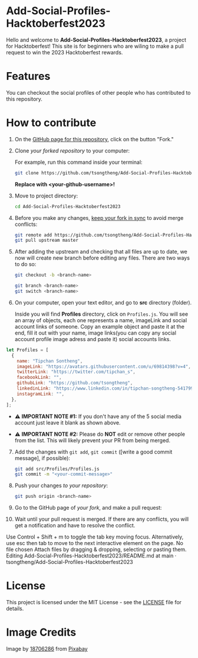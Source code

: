 # Add-Social-Profiles-Hacktoberfest2023

Hello and welcome to **Add-Social-Profiles-Hacktoberfest2023**, a project for Hacktoberfest! This site is for beginners who are wiling to make a pull request to win the 2023 Hacktoberfest rewards.

# Features

You can checkout the social profiles of other people who has contributed to this repository.

# How to contribute

1. On the [GitHub page for this repository](https://github.com/tsongtheng/Add-Social-Profiles-Hacktoberfest2023), click on the button "Fork."

2. Clone _your forked repository_ to your computer:

   For example, run this command inside your terminal:

   ```bash
   git clone https://github.com/tsongtheng/Add-Social-Profiles-Hacktoberfest2023.git
   ```

   **Replace with \<your-github-username\>!**

3. Move to project directory:

   ```bash
   cd Add-Social-Profiles-Hacktoberfest2023
   ```

4. Before you make any changes, [keep your fork in sync](https://www.freecodecamp.org/news/how-to-sync-your-fork-with-the-original-git-repository/) to avoid merge conflicts:

   ```bash
   git remote add https://github.com/tsongtheng/Add-Social-Profiles-Hacktoberfest2023.git
   git pull upstream master
   ```

5. After adding the upstream and checking that all files are up to date, we now will create new branch before editing any files. There are two ways to do so:

   ```bash
   git checkout -b <branch-name>
   ```

   ```bash
   git branch <branch-name>
   git switch <branch-name>
   ```

6. On your computer, open your text editor, and go to **src** directory (folder).

   Inside you will find **Profiles** directory, click on `Profiles.js`. You will see an array of objects, each one represents a name, imageLink and social account links of someone. Copy an example object and paste it at the end, fill it out with your name, image links(you can copy any social account profile image adress and paste it) social accounts links.

```js
let Profiles = [
  {
    name: "Tipchan Sontheng",
    imageLink: "https://avatars.githubusercontent.com/u/69814398?v=4",
    twitterLink: "https://twitter.com/tipchan_s",
    facebookLink: "",
    githubLink: "https://github.com/tsongtheng",
    linkedinLink: "https://www.linkedin.com/in/tipchan-songtheng-5417991a8/",
    instagramLink: "",
  },
];
```

- ⚠️ **IMPORTANT NOTE #1:** If you don't have any of the 5 social media account just leave it blank as shown above.

- ⚠️ **IMPORTANT NOTE #2:** Please do **NOT** edit or remove other people from the list. This will likely prevent your PR from being merged.

7. Add the changes with `git add`, `git commit` ([write a good commit message], if possible):

   ```bash
   git add src/Profiles/Profiles.js
   git commit -m "<your-commit-message>"
   ```

8. Push your changes _to your repository_:

   ```bash
   git push origin <branch-name>
   ```

9. Go to the GitHub page of _your fork_, and make a pull request:

10. Wait until your pull request is merged. If there are any conflicts, you will get a notification and have to resolve the conflict.

Use Control + Shift + m to toggle the tab key moving focus. Alternatively, use esc then tab to move to the next interactive element on the page.
No file chosen
Attach files by dragging & dropping, selecting or pasting them.
Editing Add-Social-Profiles-Hacktoberfest2023/README.md at main · tsongtheng/Add-Social-Profiles-Hacktoberfest2023

# License

This project is licensed under the MIT License - see the [LICENSE](LICENSE) file for details.

# Image Credits

Image by <a href="https://pixabay.com/users/18706286-18706286/?utm_source=link-attribution&utm_medium=referral&utm_campaign=image&utm_content=5654794">18706286</a> from <a href="https://pixabay.com//?utm_source=link-attribution&utm_medium=referral&utm_campaign=image&utm_content=5654794">Pixabay</a>
